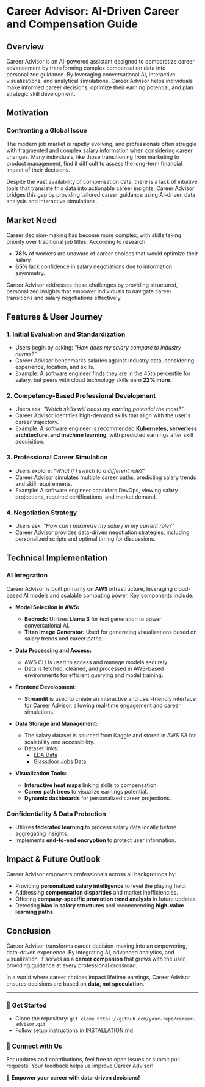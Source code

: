 # Career Advisor: AI-Driven Career and Compensation Guide

## Overview
Career Advisor is an AI-powered assistant designed to democratize career advancement by transforming complex compensation data into personalized guidance. By leveraging conversational AI, interactive visualizations, and analytical simulations, Career Advisor helps individuals make informed career decisions, optimize their earning potential, and plan strategic skill development.

## Motivation
### Confronting a Global Issue
The modern job market is rapidly evolving, and professionals often struggle with fragmented and complex salary information when considering career changes. Many individuals, like those transitioning from marketing to product management, find it difficult to assess the long-term financial impact of their decisions.

Despite the vast availability of compensation data, there is a lack of intuitive tools that translate this data into actionable career insights. Career Advisor bridges this gap by providing tailored career guidance using AI-driven data analysis and interactive simulations.

## Market Need
Career decision-making has become more complex, with skills taking priority over traditional job titles. According to research:
- **78%** of workers are unaware of career choices that would optimize their salary.
- **65%** lack confidence in salary negotiations due to information asymmetry.

Career Advisor addresses these challenges by providing structured, personalized insights that empower individuals to navigate career transitions and salary negotiations effectively.

## Features & User Journey
### 1. **Initial Evaluation and Standardization**
- Users begin by asking: *"How does my salary compare to industry norms?"*
- Career Advisor benchmarks salaries against industry data, considering experience, location, and skills.
- Example: A software engineer finds they are in the 45th percentile for salary, but peers with cloud technology skills earn **22% more**.

### 2. **Competency-Based Professional Development**
- Users ask: *"Which skills will boost my earning potential the most?"*
- Career Advisor identifies high-demand skills that align with the user's career trajectory.
- Example: A software engineer is recommended **Kubernetes, serverless architecture, and machine learning**, with predicted earnings after skill acquisition.

### 3. **Professional Career Simulation**
- Users explore: *"What if I switch to a different role?"*
- Career Advisor simulates multiple career paths, predicting salary trends and skill requirements.
- Example: A software engineer considers DevOps, viewing salary projections, required certifications, and market demand.

### 4. **Negotiation Strategy**
- Users ask: *"How can I maximize my salary in my current role?"*
- Career Advisor provides data-driven negotiation strategies, including personalized scripts and optimal timing for discussions.

## Technical Implementation
### AI Integration
Career Advisor is built primarily on **AWS** infrastructure, leveraging cloud-based AI models and scalable computing power. Key components include:

- **Model Selection in AWS:**
  - **Bedrock:** Utilizes **Llama 3** for text generation to power conversational AI.
  - **Titan Image Generator:** Used for generating visualizations based on salary trends and career paths.

- **Data Processing and Access:**
  - AWS CLI is used to access and manage models securely.
  - Data is fetched, cleaned, and processed in AWS-based environments for efficient querying and model training.
  
- **Frontend Development:**
  - **Streamlit** is used to create an interactive and user-friendly interface for Career Advisor, allowing real-time engagement and career simulations.

- **Data Storage and Management:**
  - The salary dataset is sourced from Kaggle and stored in AWS S3 for scalability and accessibility.
  - Dataset links:
    - [EDA Data](https://www.kaggle.com/datasets/thedevastator/jobs-dataset-from-glassdoor/data?select=eda_data.csv)
    - [Glassdoor Jobs Data](https://www.kaggle.com/datasets/thedevastator/jobs-dataset-from-glassdoor/data?select=glassdoor_jobs.csv)
  
- **Visualization Tools:**
  - **Interactive heat maps** linking skills to compensation.
  - **Career path trees** to visualize earnings potential.
  - **Dynamic dashboards** for personalized career projections.

### Confidentiality & Data Protection
- Utilizes **federated learning** to process salary data locally before aggregating insights.
- Implements **end-to-end encryption** to protect user information.

## Impact & Future Outlook
Career Advisor empowers professionals across all backgrounds by:
- Providing **personalized salary intelligence** to level the playing field.
- Addressing **compensation disparities** and market inefficiencies.
- Offering **company-specific promotion trend analysis** in future updates.
- Detecting **bias in salary structures** and recommending **high-value learning paths**.

## Conclusion
Career Advisor transforms career decision-making into an empowering, data-driven experience. By integrating AI, advanced analytics, and visualization, it serves as a **career companion** that grows with the user, providing guidance at every professional crossroad.

In a world where career choices impact lifetime earnings, Career Advisor ensures decisions are based on **data, not speculation**.

---
### 📌 Get Started
- Clone the repository: `git clone https://github.com/your-repo/career-advisor.git`
- Follow setup instructions in [INSTALLATION.md](INSTALLATION.md)

### 🔗 Connect with Us
For updates and contributions, feel free to open issues or submit pull requests. Your feedback helps us improve Career Advisor!

🚀 **Empower your career with data-driven decisions!**

